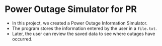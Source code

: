 # Power Outage Simulator for PR
- In this project, we created a Power Outage Information Simulator.
- The program stores the information entered by the user in a `file.txt`.
- Later, the user can review the saved data to see where outages have occurred.
